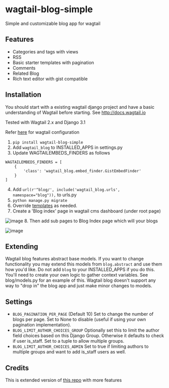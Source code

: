 # wagtail-blog-simple
Simple  and customizable blog app for wagtail 

## Features

- Categories and tags with views
- RSS
- Basic starter templates with pagination
- Comments
- Related Blog
- Rich text editor with gist compatible

## Installation

You should start with a existing wagtail django project and have a basic understanding of Wagtail before starting.
See http://docs.wagtail.io

Tested with Wagtail 2.x and Django 3.1

Refer [here](https://docs.wagtail.io/en/stable/getting_started/index.html) for wagtail configuration 
1. `pip install wagtail-blog-simple`
2. Add `wagtail_blog` to INSTALLED_APPS in settings.py 
3. Update WAGTAILEMBEDS_FINDERS as follows
```
WAGTAILEMBEDS_FINDERS = [
    {
        'class': 'wagtail_blog.embed_finder.GistEmbedFinder'
    }
]
```
4. Add `url(r'^blog/', include('wagtail_blog.urls', namespace="blog")),` to urls.py
5. `python manage.py migrate`
6. Override [templates](/wagtail_blog/templates/blog/) as needed.
7. Create a 'Blog index' page in wagtail cms dashboard (under root page)

 ![image](https://user-images.githubusercontent.com/19246595/133918962-aae57142-71c5-4ff8-b573-46e9b31b4710.png)
8. Then add sub pages to Blog Index page which will your blogs

![image](https://user-images.githubusercontent.com/19246595/133919010-1de1d950-6b4b-46d1-940e-eb6958893418.png)


## Extending

Wagtail blog features abstract base models. If you want to change functionality you may extend this models from `blog.abstract` and use them how you'd like. Do not add `blog` to your INSTALLED_APPS if you do this. You'll need to create your own logic to gather context variables. See blog/models.py for an example of this. Wagtail blog doesn't support any way to "drop in" the blog app and just make minor changes to models.

## Settings

- `BLOG_PAGINATION_PER_PAGE` (Default 10) Set to change the number of blogs per page. Set to None to disable (useful if using your own pagination implementation).
- `BLOG_LIMIT_AUTHOR_CHOICES_GROUP` Optionally set this to limit the author field choices based on this Django Group. Otherwise it defaults to check if user is_staff. Set to a tuple to allow multiple groups.
- `BLOG_LIMIT_AUTHOR_CHOICES_ADMIN` Set to true if limiting authors to multiple groups and want to add is_staff users as well.

## Credits

This is extended version of [this repo](https://github.com/thelabnyc/wagtail_blog) with more features
